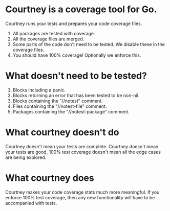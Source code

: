 # Courtney is a coverage tool for Go.
Courtney runs your tests and prepares your code coverage files.

1) All packages are tested with coverage.  
2) All the coverage files are merged. 
3) Some parts of the code don't need to be tested. We disable these in the coverage files.  
4) You should have 100% coverage! Optionally we enforce this.   

# What doesn't need to be tested?
1) Blocks including a panic.  
2) Blocks returning an error that has been tested to be non-nil.    
3) Blocks containing the "//notest" comment.  
4) Files containing the "//notest-file" comment.  
5) Packages containing the "//notest-package" comment.    

# What courtney doesn't do
Courtney doesn't mean your tests are complete. Courtney doesn't mean your tests 
are good. 100% test coverage doesn't mean all the edge cases are being explored.

# What courtney does
Courtney makes your code coverage stats much more meaningful. If you enforce 
100% test coverage, then any new functionality will have to be accompanied with 
tests.
